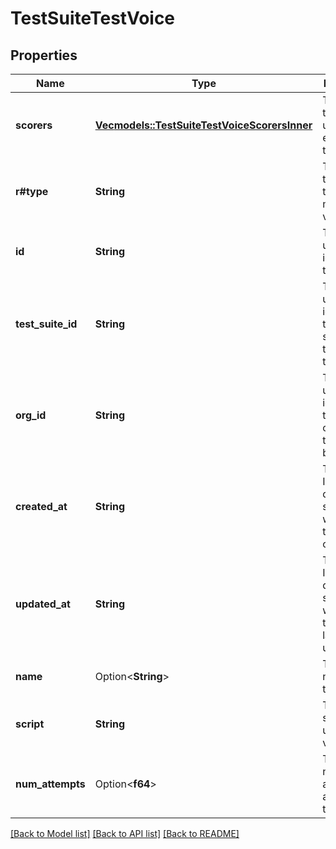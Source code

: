 # TestSuiteTestVoice

## Properties

Name | Type | Description | Notes
------------ | ------------- | ------------- | -------------
**scorers** | [**Vec<models::TestSuiteTestVoiceScorersInner>**](TestSuiteTestVoice_scorers_inner.md) | These are the scorers used to evaluate the test. | 
**r#type** | **String** | This is the type of the test, which must be voice. | 
**id** | **String** | This is the unique identifier for the test. | 
**test_suite_id** | **String** | This is the unique identifier for the test suite this test belongs to. | 
**org_id** | **String** | This is the unique identifier for the organization this test belongs to. | 
**created_at** | **String** | This is the ISO 8601 date-time string of when the test was created. | 
**updated_at** | **String** | This is the ISO 8601 date-time string of when the test was last updated. | 
**name** | Option<**String**> | This is the name of the test. | [optional]
**script** | **String** | This is the script to be used for the voice test. | 
**num_attempts** | Option<**f64**> | This is the number of attempts allowed for the test. | [optional]

[[Back to Model list]](../README.md#documentation-for-models) [[Back to API list]](../README.md#documentation-for-api-endpoints) [[Back to README]](../README.md)


